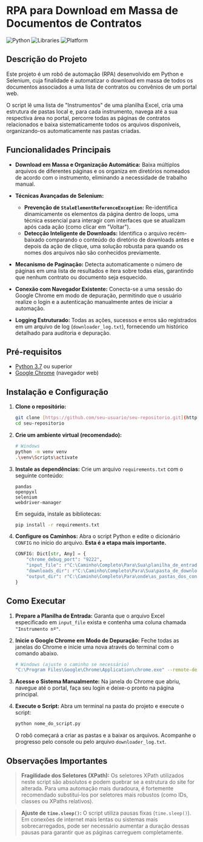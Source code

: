 # RPA para Download em Massa de Documentos de Contratos

![Python](https://img.shields.io/badge/Python-3.7+-blue.svg)
![Libraries](https://img.shields.io/badge/Libraries-Selenium%20%7C%20Pandas-blue)
![Platform](https://img.shields.io/badge/Platform-Windows%20%7C%20macOS%20%7C%20Linux-lightgrey)

## Descrição do Projeto

Este projeto é um robô de automação (RPA) desenvolvido em Python e Selenium, cuja finalidade é automatizar o download em massa de todos os documentos associados a uma lista de contratos ou convênios de um portal web.

O script lê uma lista de "Instrumentos" de uma planilha Excel, cria uma estrutura de pastas local e, para cada instrumento, navega até a sua respectiva área no portal, percorre todas as páginas de contratos relacionados e baixa sistematicamente todos os arquivos disponíveis, organizando-os automaticamente nas pastas criadas.

## Funcionalidades Principais

-   **Download em Massa e Organização Automática:** Baixa múltiplos arquivos de diferentes páginas e os organiza em diretórios nomeados de acordo com o instrumento, eliminando a necessidade de trabalho manual.

-   **Técnicas Avançadas de Selenium:**
    -   **Prevenção de `StaleElementReferenceException`:** Re-identifica dinamicamente os elementos da página dentro de loops, uma técnica essencial para interagir com interfaces que se atualizam após cada ação (como clicar em "Voltar").
    -   **Detecção Inteligente de Downloads:** Identifica o arquivo recém-baixado comparando o conteúdo do diretório de downloads antes e depois da ação de clique, uma solução robusta para quando os nomes dos arquivos não são conhecidos previamente.

-   **Mecanismo de Paginação:** Detecta automaticamente o número de páginas em uma lista de resultados e itera sobre todas elas, garantindo que nenhum contrato ou documento seja esquecido.

-   **Conexão com Navegador Existente:** Conecta-se a uma sessão do Google Chrome em modo de depuração, permitindo que o usuário realize o login e a autenticação manualmente antes de iniciar a automação.

-   **Logging Estruturado:** Todas as ações, sucessos e erros são registrados em um arquivo de log (`downloader_log.txt`), fornecendo um histórico detalhado para auditoria e depuração.

## Pré-requisitos

-   [Python 3.7](https://www.python.org/downloads/) ou superior
-   [Google Chrome](https://www.google.com/chrome/) (navegador web)

## Instalação e Configuração

1.  **Clone o repositório:**
    ```bash
    git clone [https://github.com/seu-usuario/seu-repositorio.git](https://github.com/seu-usuario/seu-repositorio.git)
    cd seu-repositorio
    ```

2.  **Crie um ambiente virtual (recomendado):**
    ```bash
    # Windows
    python -m venv venv
    .\venv\Scripts\activate
    ```

3.  **Instale as dependências:**
    Crie um arquivo `requirements.txt` com o seguinte conteúdo:
    ```
    pandas
    openpyxl
    selenium
    webdriver-manager
    ```
    Em seguida, instale as bibliotecas:
    ```bash
    pip install -r requirements.txt
    ```

4.  **Configure os Caminhos:**
    Abra o script Python e edite o dicionário `CONFIG` no início do arquivo. **Esta é a etapa mais importante.**
    ```python
    CONFIG: Dict[str, Any] = {
        "chrome_debug_port": "9222",
        "input_file": r"C:\Caminho\Completo\Para\Sua\planilha_de_entrada.xlsx",
        "downloads_dir": r"C:\Caminho\Completo\Para\Sua\pasta_de_downloads_padrao",
        "output_dir": r"C:\Caminho\Completo\Para\onde\as_pastas_dos_contratos_serao_criadas"
    }
    ```

## Como Executar

1.  **Prepare a Planilha de Entrada:**
    Garanta que o arquivo Excel especificado em `input_file` exista e contenha uma coluna chamada `"Instrumento nº"`.

2.  **Inicie o Google Chrome em Modo de Depuração:**
    Feche todas as janelas do Chrome e inicie uma nova através do terminal com o comando abaixo.
    ```bash
    # Windows (ajuste o caminho se necessário)
    "C:\Program Files\Google\Chrome\Application\chrome.exe" --remote-debugging-port=9222
    ```

3.  **Acesse o Sistema Manualmente:**
    Na janela do Chrome que abriu, navegue até o portal, faça seu login e deixe-o pronto na página principal.

4.  **Execute o Script:**
    Abra um terminal na pasta do projeto e execute o script:
    ```bash
    python nome_do_script.py
    ```
    O robô começará a criar as pastas e a baixar os arquivos. Acompanhe o progresso pelo console ou pelo arquivo `downloader_log.txt`.

## Observações Importantes

> **Fragilidade dos Seletores (XPath):** Os seletores XPath utilizados neste script são absolutos e podem quebrar se a estrutura do site for alterada. Para uma automação mais duradoura, é fortemente recomendado substituí-los por seletores mais robustos (como IDs, classes ou XPaths relativos).

> **Ajuste de `time.sleep()`:** O script utiliza pausas fixas (`time.sleep()`). Em conexões de internet mais lentas ou sistemas mais sobrecarregados, pode ser necessário aumentar a duração dessas pausas para garantir que as páginas carreguem completamente.
